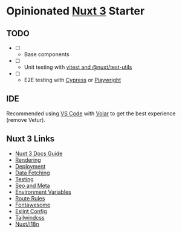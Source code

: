 # Opinionated [Nuxt 3](https://nuxt.com/docs) Starter

## TODO

- [ ] - Base components
- [ ] - Unit testing with [vitest and @nuxt/test-utils](https://nuxt.com/docs/getting-started/testing)
- [ ] - E2E testing with [Cypress](https://cypress.io) or [Playwright](https://playwright.dev)

## IDE

Recommended using [VS Code](https://code.visualstudio.com) with [Volar](https://github.com/johnsoncodehk/volar) to get the best experience (remove Vetur).

## Nuxt 3 Links

- [Nuxt 3 Docs Guide](https://nuxt.com/docs/guide)
- [Rendering](https://nuxt.com/docs/guide/concepts/rendering#coming-in-nuxt-3)
- [Deployment](https://nuxt.com/docs/getting-started/deployment)
- [Data Fetching](https://nuxt.com/docs/getting-started/data-fetching)
- [Testing](https://nuxt.com/docs/getting-started/testing)
- [Seo and Meta](https://nuxt.com/docs/getting-started/seo-meta)
- [Environment Variables](https://nuxt.com/docs/getting-started/configuration#environment-variables-and-private-tokens)
- [Route Rules](https://nuxt.com/docs/guide/concepts/rendering#route-rules)
- [Fontawesome](https://fontawesome.com/search?o=r&m=free)
- [Eslint Config](https://github.com/antfu/eslint-config)
- [Tailwindcss](https://tailwindcss.com/docs)
- [Nuxt/I18n](https://v8.i18n.nuxtjs.org)
